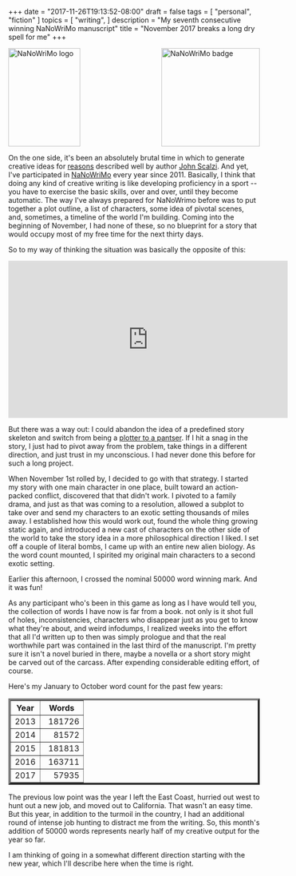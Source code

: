 +++
date = "2017-11-26T19:13:52-08:00"
draft = false
tags = [
  "personal",
  "fiction"
]
topics = [
  "writing",
]
description = "My seventh consecutive winning NaNoWriMo manuscript"
title = "November 2017 breaks a long dry spell for me"
+++

<img src="https://milkfish08.s3.amazonaws.com/photo/blog/crest-05e1a637392425b4d5225780797e5a76.png" alt="NaNoWriMo logo" width=144 height=197 />
<img src="https://milkfish08.s3.amazonaws.com/photo/blog/NaNo-2017-Winner-Badge.png" alt="NaNoWriMo badge" width=197 height=197 align="right"/>

On the one side, it's been an absolutely brutal time in which to generate
creative ideas for
[reasons](https://whatever.scalzi.com/2017/10/02/2017-word-counts-and-writing-process/)
described well by author
[John Scalzi](https://whatever.scalzi.com/2017/10/04/a-brief-addendum-to-word-counts-and-writing-process/).
And yet, I've participated in [NaNoWriMo](https://nanowrimo.org/participants/4thace)
every year since 2011. Basically, I think that doing any kind of creative
writing is like developing proficiency in a sport -- you have to exercise the
basic skills, over and over, until they become automatic.
The way I've always prepared for NaNoWrimo before was to put together a plot
outline, a list of characters, some idea of pivotal scenes, and, sometimes, a
timeline of the world I'm building. Coming into the beginning of November, I had
none of these, so no blueprint for a story that would occupy most of my free time
for the next thirty days.

So to my way of thinking the situation was basically the opposite of this:

<iframe width="560" height="315" src="https://www.youtube.com/embed/zVf-rehP4b8" frameborder="0" allowfullscreen></iframe>

But there was a way out: I could abandon the idea of a predefined story skeleton
and switch from being a
[plotter to a pantser](https://www.janefriedman.com/panster-or-plotter/). If I
hit a snag in the story, I just had to pivot away from the problem, take things
in a different direction, and just trust in my unconscious. I had never done this
before for such a long project.

When November 1st rolled by, I decided to go with that strategy. I started my
story with one main character in one place, built toward an action-packed conflict,
discovered that that didn't work. I pivoted to a family drama, and just as that was
coming to a resolution, allowed a subplot to take over and send my characters
to an exotic setting thousands of miles away. I established how this would work
out, found the whole thing growing static again, and introduced a new cast of
characters on the other side of the world to take the story idea in a more
philosophical direction I liked. I set off a couple of literal bombs, I came up
with an entire new alien biology. As the word count mounted, I spirited my original
main characters to a second exotic setting.

Earlier this afternoon, I crossed the nominal 50000 word winning mark. And it
was fun!

As any participant who's been in this game as long as I have would tell you, the
collection of words I have now is far from a book. not only is it shot full of
holes, inconsistencies, characters who disappear just as you get to know what
they're about, and weird infodumps, I realized weeks into the effort that all I'd
written up to then was simply prologue and that the real worthwhile part was
contained in the last third of the manuscript. I'm pretty sure it isn't a novel
buried in there, maybe a novella or a short story might be carved out of the
carcass. After expending considerable editing effort, of course.

Here's my January to October word count for the past few years:
<table summary="Wordcount" border="4px" width="250px">
<tr><th>Year</th><th padding="0.5em" width="60%" >Words</th></tr>
<tr align="right" padding="0.5em"><td>2013</td><td>181726</td></tr>
<tr align="right"><td>2014</td><td>81572</td></tr>
<tr align="right"><td>2015</td><td>181813</td></tr>
<tr align="right"><td>2016</td><td>163711</td></tr>
<tr align="right"><td>2017</td><td>57935</td></tr>
</table>

The previous low point was the year I left the East Coast, hurried out west to hunt
out a new job, and moved out to California. That wasn't an easy time. But this
year, in addition to the turmoil in the country, I had an additional round of
intense job hunting to distract me from the writing. So, this month's addition
of 50000 words represents nearly half of my creative output for the year so far.

I am thinking of going in a somewhat different direction starting with the new
year, which I'll describe here when the time is right.
